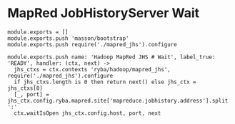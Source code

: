 
# MapRed JobHistoryServer Wait

    module.exports = []
    module.exports.push 'masson/bootstrap'
    module.exports.push require('./mapred_jhs').configure

    module.exports.push name: 'Hadoop MapRed JHS # Wait', label_true: 'READY', handler: (ctx, next) ->
      jhs_ctxs = ctx.contexts 'ryba/hadoop/mapred_jhs', require('./mapred_jhs').configure
      if jhs_ctxs.length is 0 then return next() else jhs_ctx = jhs_ctxs[0]
      [_, port] = jhs_ctx.config.ryba.mapred.site['mapreduce.jobhistory.address'].split ':'
      ctx.waitIsOpen jhs_ctx.config.host, port, next
